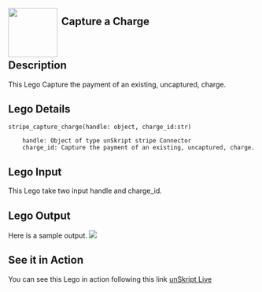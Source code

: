 [<img align="left" src="https://unskript.com/assets/favicon.png" width="100" height="100" style="padding-right: 5px">](https://unskript.com/assets/favicon.png) 
<h2>Capture a Charge</h2>

<br>

## Description
This Lego Capture the payment of an existing, uncaptured, charge.


## Lego Details

    stripe_capture_charge(handle: object, charge_id:str)

        handle: Object of type unSkript stripe Connector
        charge_id: Capture the payment of an existing, uncaptured, charge.

## Lego Input
This Lego take two input handle and charge_id.

## Lego Output
Here is a sample output.
<img src="./1.png">

## See it in Action

You can see this Lego in action following this link [unSkript Live](https://us.app.unskript.io)